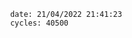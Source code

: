 

                date: 21/04/2022 21:41:23
                cycles: 40500

                         